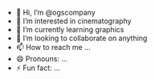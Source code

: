 - 👋 Hi, I’m @ogscompany
- 👀 I’m interested in cinematography
- 🌱 I’m currently learning graphics  
- 💞️ I’m looking to collaborate on anything
- 📫 How to reach me ...
- 😄 Pronouns: ...
- ⚡ Fun fact: ...

<!---
ogscompany/ogscompany is a ✨ special ✨ repository because its `README.md` (this file) appears on your GitHub profile.
You can click the Preview link to take a look at your changes.
--->
